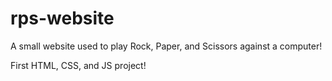 # rps-website
A small website used to play Rock, Paper, and Scissors against a computer!

First HTML, CSS, and JS project!
